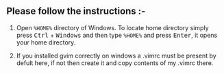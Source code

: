 ## Please follow the instructions :-

1.  Open ```%HOME%``` directory of Windows. To locate home directory simply press <kbd>Ctrl</kbd> + <kbd>Windows</kbd> and then type ```%HOME%``` and press <kbd>Enter</kbd>, it opens your home directory.

2. If you installed gvim correctly on windows a .vimrc must be present by defult here, if not then create it and copy contents of my .vimrc there.
